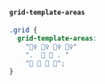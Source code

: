 #### `grid-template-areas`
```css
.grid {
  grid-template-areas:
    "👱‍♀️ 👱‍♀️ 👱‍♀️ 👱‍♀️"
    ".  📄 📶 . "
    "🦶 🦶 🦶 🦶";
}
```
